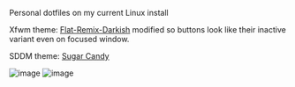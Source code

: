 Personal dotfiles on my current Linux install

Xfwm theme: [Flat-Remix-Darkish](https://www.gnome-look.org/p/1767812)
modified so buttons look like their inactive variant even on focused window.

SDDM theme: [Sugar Candy](https://github.com/Kangie/sddm-sugar-candy)

![image](https://github.com/minMelody/dotfiles/assets/138899007/d33204dc-a0db-47fb-b81d-5d863ed829ef)
![image](https://github.com/minMelody/dotfiles/assets/138899007/cf18ecea-cad3-4fc4-b46e-a1e27efc7e89)
